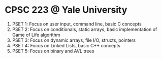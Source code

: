 # CPSC 223 @ Yale University

1. PSET 1: Focus on user input, command line, basic C concepts
2. PSET 2: Focus on conditionals, static arrays, basic implementation of Game of Life algorithm
3. PSET 3: Focus on dynamic arrays, file I/O, structs, pointers
4. PSET 4: Focus on Linked Lists, basic C++ concepts
5. PSET 5: Focus on binary and AVL trees
